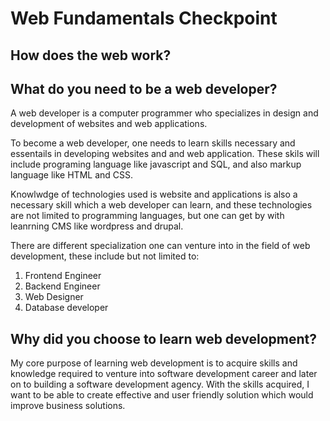 # Web Fundamentals Checkpoint

## How does the web work?

## What do you need to be a web developer?

A web developer is a computer programmer who specializes in design and development of websites and web applications.

To become a web developer, one needs to learn skills necessary and essentails in developing websites and and web application. These skils will include programing language like javascript and SQL, and also markup language like HTML and CSS.

Knowlwdge of technologies used is website and applications is also a necessary skill which a web developer can learn, and these technologies are not limited to programming languages, but one can get by with leanrning CMS like wordpress and drupal.

There are different specialization one can venture into in the field of web development, these include but not limited to:

1. Frontend Engineer
2. Backend Engineer
3. Web Designer
4. Database developer

## Why did you choose to learn web development?

My core purpose of learning web development is to acquire skills and knowledge required to venture into software development career and later on to building a software development agency. With the skills acquired, I want to be able to create effective and user friendly solution which would improve business solutions.
